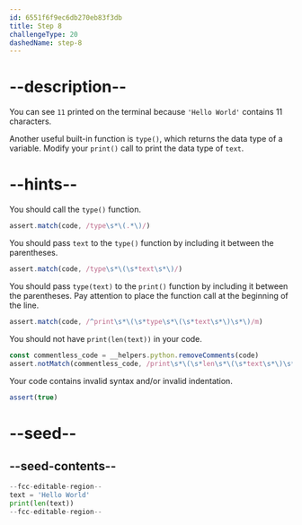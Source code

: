 ```yaml
---
id: 6551f6f9ec6db270eb83f3db
title: Step 8
challengeType: 20
dashedName: step-8
---
```


# --description--

You can see `11` printed on the terminal because `'Hello World'` contains 11 characters.

Another useful built-in function is `type()`, which returns the data type of a variable. Modify your `print()` call to print the data type of `text`.

# --hints--

You should call the `type()` function.

```js
assert.match(code, /type\s*\(.*\)/)
```

You should pass `text` to the `type()` function by including it between the parentheses.

```js
assert.match(code, /type\s*\(\s*text\s*\)/)
```

You should pass `type(text)` to the `print()` function by including it between the parentheses. Pay attention to place the function call at the beginning of the line.

```js
assert.match(code, /^print\s*\(\s*type\s*\(\s*text\s*\)\s*\)/m)
```

You should not have `print(len(text))` in your code.

```js
const commentless_code = __helpers.python.removeComments(code)
assert.notMatch(commentless_code, /print\s*\(\s*len\s*\(\s*text\s*\)\s*\)/)
```

Your code contains invalid syntax and/or invalid indentation.

```js
assert(true)
```

# --seed--

## --seed-contents--

```py
--fcc-editable-region--
text = 'Hello World'
print(len(text))
--fcc-editable-region--
```
